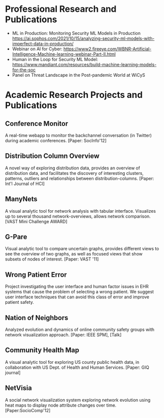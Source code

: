 
# Professional Research and Publications ## 

* ML in Production: Monitoring Security ML Models in Production https://ai.sophos.com/2021/10/15/analyzing-security-ml-models-with-imperfect-data-in-production/ 
* Webinar on AI for Cyber: https://www2.fireeye.com/WBNR-Artificial-Intelligence-Machine-learning-webinar-Part-II.html 
* Human in the Loop for Security ML Model: https://www.mandiant.com/resources/build-machine-learning-models-for-the-soc
* Panel on Threat Landscape in the Post-pandemic World at WiCyS


# Academic Research Projects and Publications #

## Conference Monitor ##
A real-time webapp to monitor the backchannel conversation (in Twitter) during academic conferences.
[Paper: SocInfo'12]

## Distribution Column Overview ## 
A novel way of exploring distribution data, provides an overview of distribution data, and facilitates the discovery of interesting clusters, patterns, outliers and relationships between distribution-columns.
[Paper: Int'l Journal of HCI]

## ManyNets ##
A visual analytic tool for network analysis with tabular interface. Visualizes up to several thousand network-overviews, allows network comparison.
[VAST Mini Challenge AWARD]

## G-Pare ##
Visual analytic tool to compare uncertain graphs, provides different views to see the overview of two graphs, as well as focused views that show subsets of nodes of interest.
[Paper: VAST '11]

## Wrong Patient Error ##
Project investigating the user interface and human factor issues in EHR systems that cause the problem of selecting a wrong patient. We suggest user interface techniques that can avoid this class of error and improve patient safety.

## Nation of Neighbors
Analyzed evolution and dynamics of online community safety groups with network visualization approach.
[Paper: IEEE SPM], [Talk]

## Community Health Map
A visual analytic tool for exploring US county public health data, in collaboration with US Dept. of Health and Human Services.
[Paper: GIQ journal]

## NetVisia
A social network visualization system exploring network evolution using heat maps to display node attribute changes over time.[Paper:SocioComp'12]
